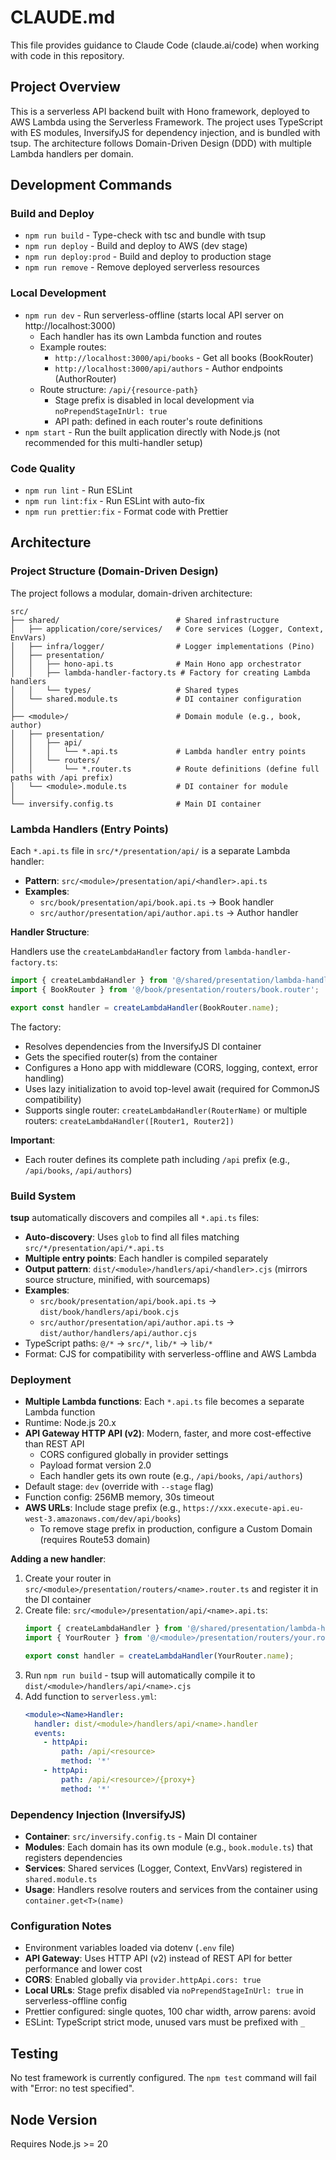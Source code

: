 # CLAUDE.md

This file provides guidance to Claude Code (claude.ai/code) when working with code in this repository.

## Project Overview

This is a serverless API backend built with Hono framework, deployed to AWS Lambda using the Serverless Framework. The project uses TypeScript with ES modules, InversifyJS for dependency injection, and is bundled with tsup. The architecture follows Domain-Driven Design (DDD) with multiple Lambda handlers per domain.

## Development Commands

### Build and Deploy
- `npm run build` - Type-check with tsc and bundle with tsup
- `npm run deploy` - Build and deploy to AWS (dev stage)
- `npm run deploy:prod` - Build and deploy to production stage
- `npm run remove` - Remove deployed serverless resources

### Local Development
- `npm run dev` - Run serverless-offline (starts local API server on http://localhost:3000)
  - Each handler has its own Lambda function and routes
  - Example routes:
    - `http://localhost:3000/api/books` - Get all books (BookRouter)
    - `http://localhost:3000/api/authors` - Author endpoints (AuthorRouter)
  - Route structure: `/api/{resource-path}`
    - Stage prefix is disabled in local development via `noPrependStageInUrl: true`
    - API path: defined in each router's route definitions
- `npm start` - Run the built application directly with Node.js (not recommended for this multi-handler setup)

### Code Quality
- `npm run lint` - Run ESLint
- `npm run lint:fix` - Run ESLint with auto-fix
- `npm run prettier:fix` - Format code with Prettier

## Architecture

### Project Structure (Domain-Driven Design)

The project follows a modular, domain-driven architecture:

```
src/
├── shared/                          # Shared infrastructure
│   ├── application/core/services/   # Core services (Logger, Context, EnvVars)
│   ├── infra/logger/                # Logger implementations (Pino)
│   ├── presentation/
│   │   ├── hono-api.ts              # Main Hono app orchestrator
│   │   ├── lambda-handler-factory.ts # Factory for creating Lambda handlers
│   │   └── types/                   # Shared types
│   └── shared.module.ts             # DI container configuration
│
├── <module>/                        # Domain module (e.g., book, author)
│   ├── presentation/
│   │   ├── api/
│   │   │   └── *.api.ts             # Lambda handler entry points
│   │   └── routers/
│   │       └── *.router.ts          # Route definitions (define full paths with /api prefix)
│   └── <module>.module.ts           # DI container for module
│
└── inversify.config.ts              # Main DI container
```

### Lambda Handlers (Entry Points)

Each `*.api.ts` file in `src/*/presentation/api/` is a separate Lambda handler:

- **Pattern**: `src/<module>/presentation/api/<handler>.api.ts`
- **Examples**:
  - `src/book/presentation/api/book.api.ts` → Book handler
  - `src/author/presentation/api/author.api.ts` → Author handler

**Handler Structure**:

Handlers use the `createLambdaHandler` factory from `lambda-handler-factory.ts`:

```typescript
import { createLambdaHandler } from '@/shared/presentation/lambda-handler-factory';
import { BookRouter } from '@/book/presentation/routers/book.router';

export const handler = createLambdaHandler(BookRouter.name);
```

The factory:
- Resolves dependencies from the InversifyJS DI container
- Gets the specified router(s) from the container
- Configures a Hono app with middleware (CORS, logging, context, error handling)
- Uses lazy initialization to avoid top-level await (required for CommonJS compatibility)
- Supports single router: `createLambdaHandler(RouterName)` or multiple routers: `createLambdaHandler([Router1, Router2])`

**Important**:
- Each router defines its complete path including `/api` prefix (e.g., `/api/books`, `/api/authors`)

### Build System

**tsup** automatically discovers and compiles all `*.api.ts` files:

- **Auto-discovery**: Uses `glob` to find all files matching `src/*/presentation/api/*.api.ts`
- **Multiple entry points**: Each handler is compiled separately
- **Output pattern**: `dist/<module>/handlers/api/<handler>.cjs` (mirrors source structure, minified, with sourcemaps)
- **Examples**:
  - `src/book/presentation/api/book.api.ts` → `dist/book/handlers/api/book.cjs`
  - `src/author/presentation/api/author.api.ts` → `dist/author/handlers/api/author.cjs`
- TypeScript paths: `@/*` → `src/*`, `lib/*` → `lib/*`
- Format: CJS for compatibility with serverless-offline and AWS Lambda

### Deployment

- **Multiple Lambda functions**: Each `*.api.ts` file becomes a separate Lambda function
- Runtime: Node.js 20.x
- **API Gateway HTTP API (v2)**: Modern, faster, and more cost-effective than REST API
  - CORS configured globally in provider settings
  - Payload format version 2.0
  - Each handler gets its own route (e.g., `/api/books`, `/api/authors`)
- Default stage: `dev` (override with `--stage` flag)
- Function config: 256MB memory, 30s timeout
- **AWS URLs**: Include stage prefix (e.g., `https://xxx.execute-api.eu-west-3.amazonaws.com/dev/api/books`)
  - To remove stage prefix in production, configure a Custom Domain (requires Route53 domain)

**Adding a new handler**:
1. Create your router in `src/<module>/presentation/routers/<name>.router.ts` and register it in the DI container
2. Create file: `src/<module>/presentation/api/<name>.api.ts`:
   ```typescript
   import { createLambdaHandler } from '@/shared/presentation/lambda-handler-factory';
   import { YourRouter } from '@/<module>/presentation/routers/your.router';

   export const handler = createLambdaHandler(YourRouter.name);
   ```
3. Run `npm run build` - tsup will automatically compile it to `dist/<module>/handlers/api/<name>.cjs`
4. Add function to `serverless.yml`:
   ```yaml
   <module><Name>Handler:
     handler: dist/<module>/handlers/api/<name>.handler
     events:
       - httpApi:
           path: /api/<resource>
           method: '*'
       - httpApi:
           path: /api/<resource>/{proxy+}
           method: '*'
   ```

### Dependency Injection (InversifyJS)

- **Container**: `src/inversify.config.ts` - Main DI container
- **Modules**: Each domain has its own module (e.g., `book.module.ts`) that registers dependencies
- **Services**: Shared services (Logger, Context, EnvVars) registered in `shared.module.ts`
- **Usage**: Handlers resolve routers and services from the container using `container.get<T>(name)`

### Configuration Notes
- Environment variables loaded via dotenv (`.env` file)
- **API Gateway**: Uses HTTP API (v2) instead of REST API for better performance and lower cost
- **CORS**: Enabled globally via `provider.httpApi.cors: true`
- **Local URLs**: Stage prefix disabled via `noPrependStageInUrl: true` in serverless-offline config
- Prettier configured: single quotes, 100 char width, arrow parens: avoid
- ESLint: TypeScript strict mode, unused vars must be prefixed with `_`

## Testing
No test framework is currently configured. The `npm test` command will fail with "Error: no test specified".

## Node Version
Requires Node.js >= 20
